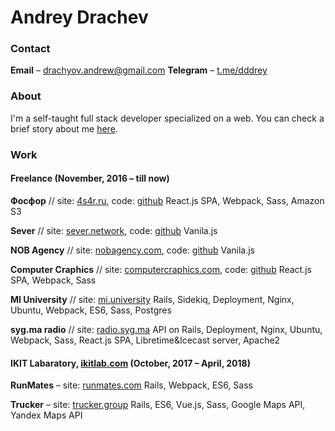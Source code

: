 Andrey Drachev
====================

### Contact
**Email** – [drachyov.andrew@gmail.com](drachyov.andrew@gmail.com)
**Telegram** –  [t.me/dddrey](http://t.me/dddrey)

### About
I'm a self-taught full stack developer specialized on a web. You can check a brief story about me [here](https://generationp.themoscowtimes.com/andrei/).

### Work
 #### Freelance (November, 2016 – till now)
**Фосфор** // site: [4s4r.ru](http://4s4r.ru/), code: [github](https://github.com/4s4r/4s4r.github.io/tree/develop)
React.js SPA, Webpack, Sass, Amazon S3

**Sever** // site: [sever.network](http://sever.network/), code: [github](https://github.com/sever-token/sever-token.github.io)
Vanila.js

**NOB Agency** // site: [nobagency.com](http://nobagency.com/), code: [github](https://github.com/nobagency/nobagency.github.io)
Vanila.js

**Computer Craphics** // site: [computercraphics.com](http://computercraphics.com/), code: [github](https://github.com/ComputerCraphics/computercraphics.github.io)
React.js SPA, Webpack, Sass

**MI University** // site: [mi.university](https://mi.university/)
Rails, Sidekiq, Deployment, Nginx, Ubuntu, Webpack, ES6, Sass, Postgres

**syg.ma radio** // site: [radio.syg.ma](https://radio.syg.ma/)
API on Rails, Deployment, Nginx, Ubuntu, Webpack, Sass, React.js SPA, Libretime&Icecast server, Apache2

#### IKIT Labaratory, [ikitlab.com](https://ikitlab.com/) (October, 2017 – April, 2018)
**RunMates** – site: [runmates.com](https://runmates.com/)
Rails, Webpack, ES6, Sass

**Trucker** – site: [trucker.group](https://www.trucker.group/)
Rails, ES6, Vue.js, Sass, Google Maps API, Yandex Maps API
